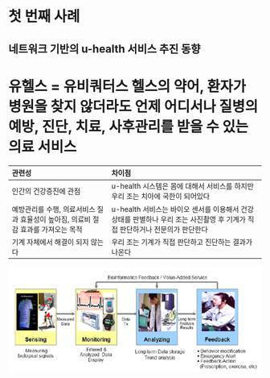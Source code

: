 # 첫 번째 사례

## **네트워크 기반의 u-health 서비스 추진 동향**

# 유헬스 = 유비쿼터스 헬스의 약어, 환자가 병원을 찾지 않더라도 언제 어디서나 질병의 예방, 진단, 치료, 사후관리를 받을 수 있는 의료 서비스 #

|관련성				|차이점				|
|:------------------------------|:------------------------------|
|인간의 건강증진에 관점		|u-health 시스템은 몸에 대해서 서비스를 하지만 우리 조는 치아에 국한이 되어있다|
|예방관리를 수행, 의료서비스 질과 효율성이 높아짐, 의료비 절감 효과를 가져오는 목적|u-health 서비스는 바이오 센서를 이용해서 건강상태를 판별하나 우리 조는 사진촬영 후 기계가 직접 판단하거나 전문의가 판단한다|
|기계 자체에서 해결이 되지 않는다|우리 조는 기계가 직접 판단하고 진단하는 결과가 나온다|

![유헬스 이미지](https://github.com/homaik/STD/blob/master/%EC%9C%A0%ED%97%AC%EC%8A%A4.PNG?raw=true)
